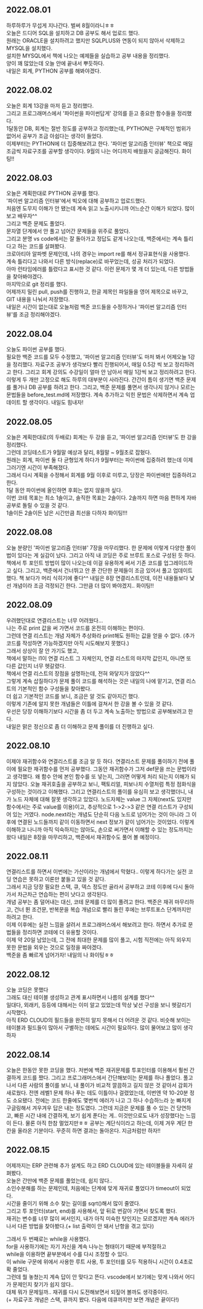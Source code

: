 ## 2022.08.01
하루하루가 무섭게 지나간다. 벌써 8월이라니ㅎㅎ  
오늘은 드디어 SQL을 설치하고 DB 공부도 해서 업로드 했다.  
원래는 ORACLE을 설치하려고 했지만 SQLPLUS와 연동이 되지 않아서 삭제하고 MYSQL을 설치했다.  
설치한 MYSQL에서 책에 나오는 예제들을 실습하고 공부 내용을 정리했다.  
양이 꽤 많았는데 오늘 안에 끝내서 뿌듯하다.  
내일은 회계, PYTHON 공부를 해봐야겠다.  

## 2022.08.02
오늘은 회계 13강을 마저 듣고 정리했다.  
그리고 프로그래머스에서 '파이썬을 파이썬답게' 강의를 듣고 중요한 함수들을 정리했다.  
1달동안 DB, 회계는 절반 정도를 공부하고 정리했는데, PYTHON은 구체적인 범위가 없어서 공부가 조금 아쉽다는 생각이 들었다.  
이제부터는 PYTHON에 더 집중해보려고 한다.
'파이썬 알고리즘 인터뷰' 책으로 매일 조금씩 자료구조를 공부할 생각이다.
9월의 나는 어디까지 배웠을지 궁금해진다. 화이팅!!

## 2022.08.03
오늘은 계획한대로 PYTHON 공부를 했다.  
'파이썬 알고리즘 인터뷰'에서 빅오에 대해 공부하고 업로드했다.  
처음엔 도무지 이해가 안 됐는데 계속 읽고 노출시키니까 어느순간 이해가 되었다. 많이 보고 배우자^^  
그리고 백준 문제도 풀었다.  
문자열 단계에서 안 풀고 넘어간 문제들을 위주로 풀었다.  
그리고 분명 vs code에서는 잘 돌아가고 정답도 같게 나오는데, 백준에서는 계속 틀리다고 하는 코드를 살펴봤다.  
크로아티아 알파벳 문제인데, 나의 경우는 import re를 해서 정규표현식을 사용했다.  
계속 틀리다고 나와서 다른 방식(replace)로 바꾸었는데, 성공 처리가 되었다.  
아마 런타임에러를 틀렸다고 표시한 것 같다. 이런 문제가 몇 개 더 있는데, 다른 방법들을 찾아봐야겠다.  
마지막으로 git 정리를 했다.  
어제까지 밀린 pull, push를 진행하고, 한글 제목인 파일들을 영어 제목으로 바꾸고, GIT 내용을 나눠서 저장했다.   
내일은 시간이 없는대로 오늘처럼 백준 코드들을 수정하거나 '파이썬 알고리즘 인터뷰'를 조금 정리해야겠다.

## 2022.08.04
오늘도 파이썬 공부를 했다.  
필요한 백준 코드를 모두 수정했고, '파이썬 알고리즘 인터뷰'도 마저 봐서 어제오늘 1강을 정리했다.
자료구조 공부가 생각보다 빨리 진행되어서, 매일 0.5강 씩 보고 정리하려고 한다.
그리고 회계 강의도 수강일이 얼마 안 남아서 매일 1강씩 보고 정리하려고 한다.
이렇게 두 개만 고정으로 해도 하루의 대부분이 사라진다.
간간이 틈이 생기면 백준 문제를 풀거나 DB 공부를 하려고 한다.
그리고, 백준 문제를 풀면서 생각나지 않거나 모르는 문법들을 before_test.md에 저장했다.
계속 추가하고 익힌 문법은 삭제하면서 계속 업데이트 할 생각이다.
내일도 힘내자!

## 2022.08.05
오늘은 계획한대로(의 두배로) 회계는 두 강을 듣고, '파이썬 알고리즘 인터뷰'도 한 강을 정리했다.  
그런데 코딩테스트가 9월말 예상과 달리, 8월말 ~ 9월초로 잡혔다.  
원래는 회계, 파이썬 둘 다 균형있게 하다가 9월부터는 파이썬에 집중하려 했는데 이제 그러기엔 시간이 부족해졌다.  
그래서 다시 계획을 수정해서 회계를 9월 이후로 미루고, 당장은 파이썬에만 집중하려고 한다.  
1달 동안 파이썬에 올인하면 후회는 없지 않을까 싶다.  
이번 코테 목표는 최소 1솔이고, 솔직한 목표는 2솔이다. 2솔까지 하면 마음 편하게 자바 공부로 돌릴 수 있을 것 같다.  
1솔이든 2솔이든 남은 시간만큼 최선을 다하자 화이팅!!!  

## 2022.08.08
오늘 분량인 '파이썬 알고리즘 인터뷰' 7장을 마무리했다.
한 문제에 이렇게 다양한 풀이법이 있다는 게 실감이 났다.
그리고 아직 내 코딩은 주로 브루트 포스로 구성된 듯 하다.
책에서 투 포인트 방법이 많이 나오는데 이걸 유용하게 써서 기존 코드를 업그레이드하고 싶다.
그리고, 백준에서 건너뛰고 안 푼 간단한 문제들이 조금 있어서 풀고 업데이트했다.
책 보다가 머리 식히기에 좋다^^
내일은 8장 연결리스트인데, 이전 내용들보다 낯선 개념이라 조금 걱정되긴 한다.
그만큼 더 많이 봐야겠지.. 화이팅!!

## 2022.08.09
우려했던대로 연결리스트는 너무 어려웠다...  
나는 주로 print 값을 써 가면서 코드를 온전히 이해하는 편이다.  
그런데 연결 리스트는 개념 자체가 추상화라 print해도 원하는 값을 얻을 수 없다. (추가 코드를 작성하면 가능하겠지만 아직 시도해보지 못했다.)  
그래서 상상이 잘 안 가기도 했고,   
책에서 말하는 l1이 연결 리스트 그 자체인지, 연결 리스트의 마지막 값인지, 아니면 또 다른 값인지 너무 헷갈렸다.  
책에서 연결 리스트의 장점을 설명하는데, 전혀 와닿지가 않았다^^  
그렇게 계속 삽질하다가 문제 풀이 코드를 해석하는 것은 내일의 나에 맡기고, 연결 리스트의 기본적인 함수 구성들을 찾아봤다.  
더 쉽고 기본적인 코드를 보니, 조금은 알 것도 같아지긴 했다.  
이렇게 기존에 알지 못한 개념들은 이틀에 걸쳐서 한 강을 볼 수 있을 것 같다.  
우선은 당장 이해하기보다 시간을 좀 더 두고 계속 노출하는 방법으로 공부해보려고 한다.  
내일은 맑은 정신으로 좀 더 이해하고 문제 풀이를 더 진행하고 싶다.  

## 2022.08.10
이제야 재귀함수와 연결리스트를 조금 알 듯 하다.
연결리스트 문제를 풀이하기 전에 풀이에 필요한 재귀함수를 먼저 공부했다.
그동안 재귀함수가 그저 def문을 쓰는 문법이라고 생각했다. 왜 함수 안에 본인 함수를 또 넣는지, 그러면 어떻게 처리 되는지 이해가 되지 않았다.
오늘 재귀호출을 공부하고 보니, 팩토리얼, 피보나치 수열처럼 특정 점화식을 구성하는 것이라고 이해했다.
그리고 연결리스트의 풀이를 유심히 보고 생각했더니, 내가 노드 자체에 대해 잘못 생각하고 있었다.
노드자체는 value 그 자체(next도 있지만 함수에서는 주로 value를 이용)이고, 추상적으로 1->2->3 같은 연결 리스트가 구성되어 있는 거였다.
node.next라는 개념도 단순히 다음 노드로 넘어가는 것이 아니라 그 이후에 연결된 노드들까지 같이 이동하면서 next 정보가 같이 넘어가는 것이었다.
이렇게 이해하고 나니까 아직 익숙하지는 않아도, 손으로 써가면서 이해할 수 있는 정도까지는 왔다
내일은 8장을 마무리하고, 백준에서 재귀함수도 풀어 볼 예정이다.

## 2022.08.11
연결리스트를 하면서 이번에는 가산이라는 개념에서 막혔다.. 이렇게 하다가는 실전 코딩 연습은 못하고 이론만 붙들고 있을 것 같다.  
그래서 지금 당장 필요한 스택, 큐, 덱스 정도만 골라서 공부하고 코테 이후에 다시 돌아가서 차근차근 연습하는 편이 낫다고 생각된다.  
개념 공부는 좀 덜어내는 대신, 코테 문제를 더 많이 풀려고 한다. 백준은 재귀 마무리하고, 건너 뛴 조건문, 반복문을 복습 개념으로 빨리 돌린 후에는 브루트포스 단계까지만 하려고 한다.  
이제 이후에는 실전 느낌을 살려서 프로그래머스에서 해보려고 한다. 하면서 추가로 문법들을 정리하면 코테에 더 유용할 것이다.  
이제 약 20일 남았는데, 그 전에 최대한 문제를 많이 풀고, 시험 직전에는 아직 외우지 못한 문법을 외우는 것으로 일정을 짜야겠다.  
백준을 좀 빠르게 넘어가자! 내일의 나 화이팅ㅎㅎ  

## 2022.08.12
오늘 코딩은 못했다  
그래도 대신 테이블 생성하고 관계 표시하면서 나름의 설계를 했다^^  
일대다, 외래키, 등등에 대해서는 이미 알고 있었는데 막상 낯선 구성을 보니 헷갈리기 시작했다.  
아직 ERD CLOUD의 필드들을 완전히 알지 못해서 더 어려운 것 같다. 비슷해 보이는 테이블과 필드들이 많아서 구별하는 데에도 시간이 필요하다. 
많이 물어보고 많이 생각하자  

## 2022.08.14
오늘은 한동안 못한 코딩을 했다.
저번에 백준 재귀문제를 투포인터를 이용해서 훨씬 간결하게 코드를 짰다.
그리고 프로그래머스에서 간단해보이는 문제를 하나 풀었다.
풀고나서 다른 사람의 풀이를 보니, 내 풀이가 비교적 깔끔하고 길지 않은 것 같아서 감회가 새로웠다.
전엔 레벨1 문제 하나 푸는 데도 이틀이나 걸렸었는데, 이번엔 약 10-20분 정도 소요됐다.
전에는 코드 한줄에도 몇번씩 에러가 나고 그 하나 수습하느라 눈 빠지게 구글링해서 겨우겨우 답은 내는 정도였다.
그런데 지금은 문제를 풀 수 있는 건 당연하고, 빠른 시간 내에 간결하게, 보기 쉽게 푼다는 게.. 이것만으로도 내가 성장했다는 느낌이 든다.
물론 아직 한참 멀었지만ㅎㅎ 공부는 계단식이라고 하는데, 이제 겨우 계단 한 칸을 올라온 기분이다.
꾸준히 하면 결과는 돌아온다. 지금처럼만 하자!!

## 2022.08.15
어제까지는 ERP 관련해 추가 설계도 하고 ERD CLOUD에 있는 테이블들을 자세히 살펴봤다.  
오늘은 간만에 백준 문제를 풀었는데, 쉽지 않다..  
소인수분해를 하는 문제인데, 처음에는 단계에 맞게 재귀로 풀었다가 timeout이 되었다.  
시간을 줄이기 위해 소수 찾는 길이를 sqrt()해서 많이 줄였다.  
그리고 투 포인터(start, end)를 사용해서, 앞 뒤로 번갈아 가면서 찾도록 했다.  
재귀는 변수를 너무 많이 써서인지, 내가 아직 미숙한 탓인지는 모르겠지만 계속 에러가 나서 다른 방법을 찾아봤다.(+ list 출력이 안 돼서 난항을 겪고 있다)  

그래서 두 번째로는 while을 사용했다.  
for을 사용하기에는 자기 자신을 계속 나누는 형태이기 때문에 부적절하고  
while을 이용하면 끝부분에서 수를 다시 조정할 수 있다.  
이 while 구문에 위에서 사용한 루트 사용, 투 포인터를 모두 적용하니 시간이 0.4초로 확 줄었다.  
그런데 뭘 놓쳤는지 계속 답이 안 맞다고 뜬다. vscode에서 보기에는 맞게 나와서 어디가 문제인지 찾기가 쉽지 않다..  
대체 뭐가 문제일까.. 재귀를 다시 도전해보면서 되짚어 볼까도 생각중이다.  
(+ 자료구조 개념은 스택, 큐까지 봤다. 다음에 데큐까지만 보면 개념은 끝이다!)
